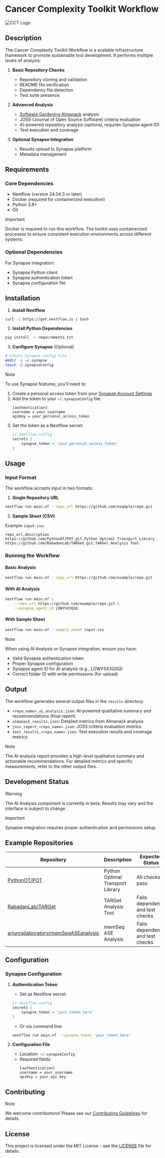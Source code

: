 # Cancer Complexity Toolkit Workflow

![CCT Logo](cct-logo.png)

## Description

The Cancer Complexity Toolkit Workflow is a scalable infrastructure framework to promote sustainable tool development. It performs multiple levels of analysis:

1. **Basic Repository Checks**
   - Repository cloning and validation
   - README file verification
   - Dependency file detection
   - Test suite presence

2. **Advanced Analysis**
   - [Software Gardening Almanack](https://github.com/software-gardening/almanack) analysis
   - JOSS (Journal of Open Source Software) criteria evaluation
   - AI-powered repository analysis (optional, requires Synapse agent ID)
   - Test execution and coverage

3. **Optional Synapse Integration**
   - Results upload to Synapse platform
   - Metadata management

## Requirements

### Core Dependencies
- Nextflow (version 24.04.3 or later)
- Docker (required for containerized execution)
- Python 3.8+
- Git

> [!IMPORTANT]
> Docker is required to run this workflow. The toolkit uses containerized processes to ensure consistent execution environments across different systems.

### Optional Dependencies
For Synapse integration:
- Synapse Python client
- Synapse authentication token
- Synapse configuration file

## Installation

1. **Install Nextflow**
```bash
curl -s https://get.nextflow.io | bash
```

2. **Install Python Dependencies**
```bash
pip install -r requirements.txt
```

3. **Configure Synapse** (Optional)
```bash
# Create Synapse config file
mkdir -p ~/.synapse
touch ~/.synapseConfig
```

> [!NOTE]
> To use Synapse features, you'll need to:
> 1. Create a personal access token from your [Synapse Account Settings](https://help.synapse.org/docs/Managing-Your-Account.2055405596.html#ManagingYourAccount-PersonalAccessTokens)
> 2. Add the token to your `~/.synapseConfig` file:
>    ```
>    [authentication]
>    username = your_username
>    apiKey = your_personal_access_token
>    ```
> 3. Set the token as a Nextflow secret:
>    ```groovy
>    // nextflow.config
>    secrets {
>        synapse_token = 'your_personal_access_token'
>    }
>    ```

## Usage

### Input Format

The workflow accepts input in two formats:

1. **Single Repository URL**
```bash
nextflow run main.nf --repo_url https://github.com/example/repo.git
```

2. **Sample Sheet (CSV)**

Example `input.csv`:
```csv
repo_url,description
https://github.com/PythonOT/POT.git,Python Optimal Transport Library
https://github.com/RabadanLab/TARGet.git,TARGet Analysis Tool
```

### Running the Workflow

#### Basic Analysis
```bash
nextflow run main.nf --repo_url https://github.com/example/repo.git
```

#### With AI Analysis
```bash
nextflow run main.nf \
    --repo_url https://github.com/example/repo.git \
    --synapse_agent_id LOWYSX3QSQ
```

#### With Sample Sheet
```bash
nextflow run main.nf --sample_sheet input.csv
```

> [!NOTE]
> When using AI Analysis or Synapse integration, ensure you have:
> - Valid Synapse authentication token
> - Proper Synapse configuration
> - Synapse agent ID for AI analysis (e.g., LOWYSX3QSQ)
> - Correct folder ID with write permissions (for upload)

## Output

The workflow generates several output files in the `results` directory:

- `<repo_name>_ai_analysis.json`: AI-powered qualitative summary and recommendations (final report)
- `almanack_results.json`: Detailed metrics from Almanack analysis
- `joss_report_<repo_name>.json`: JOSS criteria evaluation metrics
- `test_results_<repo_name>.json`: Test execution results and coverage metrics

> [!NOTE]
> The AI analysis report provides a high-level qualitative summary and actionable recommendations. For detailed metrics and specific measurements, refer to the other output files.

## Development Status

> [!WARNING]
> The AI Analysis component is currently in beta. Results may vary and the interface is subject to change.

> [!IMPORTANT]
> Synapse integration requires proper authentication and permissions setup.

## Example Repositories

| Repository | Description | Expected Status |
|------------|-------------|----------------|
| [PythonOT/POT](https://github.com/PythonOT/POT) | Python Optimal Transport Library | All checks pass |
| [RabadanLab/TARGet](https://github.com/RabadanLab/TARGet) | TARGet Analysis Tool | Fails dependency and test checks |
| [arjunrajlaboratory/memSeqASEanalysis](https://github.com/arjunrajlaboratory/memSeqASEanalysis) | memSeq ASE Analysis | Fails dependency and test checks |

## Configuration

### Synapse Configuration

1. **Authentication Token**
   - Set as Nextflow secret:
   ```groovy
   // nextflow.config
   secrets {
       synapse_token = 'your_token_here'
   }
   ```
   - Or via command line:
   ```bash
   nextflow run main.nf --synapse_token 'your_token_here'
   ```

2. **Configuration File**
   - Location: `~/.synapseConfig`
   - Required fields:
     ```
     [authentication]
     username = your_username
     apiKey = your_api_key
     ```

## Contributing

> [!NOTE]
> We welcome contributions! Please see our [Contributing Guidelines](CONTRIBUTING.md) for details.

## License

This project is licensed under the MIT License - see the [LICENSE](LICENSE) file for details. 